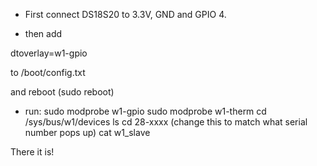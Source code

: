 * First connect DS18S20 to 3.3V, GND and GPIO 4.

* then add

dtoverlay=w1-gpio

to /boot/config.txt

and reboot (sudo reboot)

* run:
sudo modprobe w1-gpio
sudo modprobe w1-therm
cd /sys/bus/w1/devices
ls
cd 28-xxxx (change this to match what serial number pops up)
cat w1_slave

There it is!

